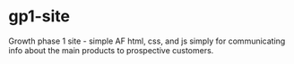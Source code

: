 # gp1-site
Growth phase 1 site - simple AF html, css, and js simply for communicating info about the main products to prospective customers.
